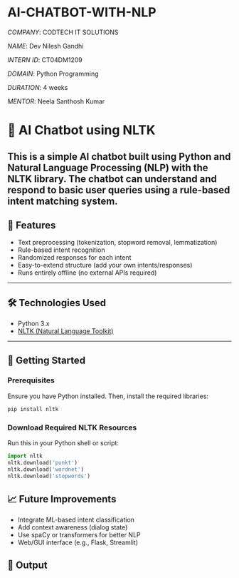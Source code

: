 # AI-CHATBOT-WITH-NLP

*COMPANY*: CODTECH IT SOLUTIONS

*NAME*: Dev Nilesh Gandhi

*INTERN ID*: CT04DM1209

*DOMAIN*: Python Programming

*DURATION*: 4 weeks

*MENTOR*: Neela Santhosh Kumar

# 🤖 AI Chatbot using NLTK
This is a simple AI chatbot built using **Python** and **Natural Language Processing (NLP)** with the **NLTK library**. The chatbot can understand and respond to basic user queries using a rule-based intent matching system.
---

## 📌 Features
* Text preprocessing (tokenization, stopword removal, lemmatization)
* Rule-based intent recognition
* Randomized responses for each intent
* Easy-to-extend structure (add your own intents/responses)
* Runs entirely offline (no external APIs required)
---

## 🛠️ Technologies Used
* Python 3.x
* [NLTK (Natural Language Toolkit)](https://www.nltk.org/)
---

## 🚀 Getting Started

### Prerequisites
Ensure you have Python installed. Then, install the required libraries:
```bash
pip install nltk
```

### Download Required NLTK Resources
Run this in your Python shell or script:
```python
import nltk
nltk.download('punkt')
nltk.download('wordnet')
nltk.download('stopwords')
```

## 📈 Future Improvements
* Integrate ML-based intent classification
* Add context awareness (dialog state)
* Use spaCy or transformers for better NLP
* Web/GUI interface (e.g., Flask, Streamlit)

## 📸 Output

